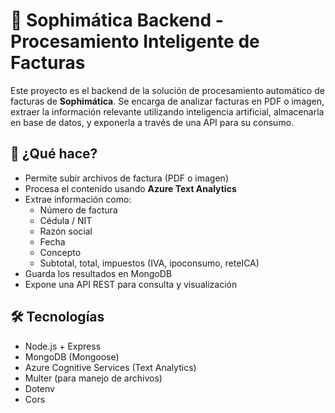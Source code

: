 # 📄 Sophimática Backend - Procesamiento Inteligente de Facturas

Este proyecto es el backend de la solución de procesamiento automático de facturas de **Sophimática**. Se encarga de analizar facturas en PDF o imagen, extraer la información relevante utilizando inteligencia artificial, almacenarla en base de datos, y exponerla a través de una API para su consumo.

## 🧠 ¿Qué hace?

- Permite subir archivos de factura (PDF o imagen)
- Procesa el contenido usando **Azure Text Analytics**
- Extrae información como:
  - Número de factura
  - Cédula / NIT
  - Razón social
  - Fecha
  - Concepto
  - Subtotal, total, impuestos (IVA, ipoconsumo, reteICA)
- Guarda los resultados en MongoDB
- Expone una API REST para consulta y visualización

## 🛠️ Tecnologías

- Node.js + Express
- MongoDB (Mongoose)
- Azure Cognitive Services (Text Analytics)
- Multer (para manejo de archivos)
- Dotenv
- Cors


